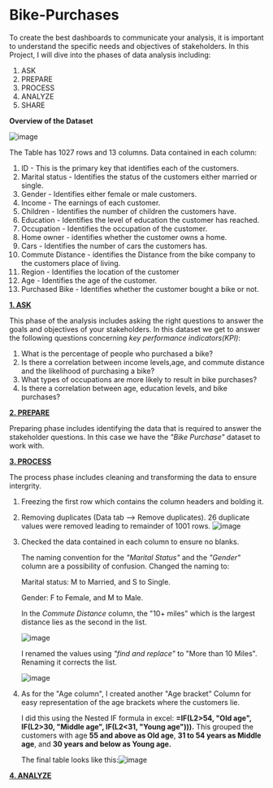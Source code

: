 # Bike-Purchases
To create the best dashboards to communicate your analysis, it is important to understand the specific needs and objectives of stakeholders. In this Project, I will dive into the phases of data analysis including:
1. ASK
2. PREPARE
3. PROCESS
4. ANALYZE
5. SHARE 

**Overview of the Dataset**

![image](https://github.com/zilphar/Bike-Purchases/assets/116642579/cc65c36f-b8bf-4ad6-abd7-704158a2656b)

The Table has 1027 rows and 13 columns. Data contained in each column:

1. ID - This is the primary key that identifies each of the customers. 
2. Marital status - Identifies the status of the customers either married or single.
3. Gender - Identifies either female or male customers.
4. Income - The earnings of each customer.
5. Children - Identifies the number of children the customers have.
6. Education - Identifies the level of education the customer has reached.
7. Occupation - Identifies the occupation of the customer.
8. Home owner - identifies whether the customer owns a home.
9. Cars - Identifies the number of cars the customers has.
10. Commute Distance - identifies the Distance from the bike company to the customers place of living.
11. Region - Identifies the location of the customer
12. Age - Identifies the age of the customer.
13. Purchased Bike - Identifies whether the customer bought a bike or not.

****<ins>1. ASK</ins>****

This phase of the analysis includes asking the right questions to answer the goals and objectives of your stakeholders.
In this dataset we get to answer the following questions concerning *key performance indicators(KPI)*:

1. What is the percentage of people who purchased a bike?
2. Is there a correlation between income levels,age, and commute distance and the likelihood of purchasing a bike?
3. What types of occupations are more likely to result in bike purchases?
4. Is there a correlation between age, education levels, and bike purchases?

****<ins>2. PREPARE</ins>****

Preparing phase includes identifying the data that is required to answer the stakeholder questions. In this case we have the *"Bike Purchase"* dataset to work with. 

****<ins>3. PROCESS</ins>****

The process phase includes cleaning and transforming the data to ensure intergrity. 
1. Freezing the first row which contains the column headers and bolding it. 
2. Removing duplicates (Data tab --> Remove duplicates). 26 duplicate values were removed leading to remainder of 1001 rows. ![image](https://github.com/zilphar/Bike-Purchases/assets/116642579/83bbe42f-7b95-4669-bd95-416f6c9ea9a9)
3. Checked the data contained in each column to ensure no blanks.

   The naming convention for the *"Marital Status"* and the *"Gender"* column are a possibility of confusion. Changed the naming to:

   Marital status: M to Married, and S to Single.
   
   Gender: F to Female, and M to Male.

   In the *Commute Distance* column, the "10+ miles" which is the largest distance lies as the second in the list.

   ![image](https://github.com/zilphar/Bike-Purchases/assets/116642579/42b2074d-ddbc-4b78-8f07-2e010dbb047f)

   I renamed the values using *"find and replace"* to "More than 10 Miles". Renaming it corrects the list.

   ![image](https://github.com/zilphar/Bike-Purchases/assets/116642579/7507c866-7fa1-44a2-a36f-238d8f386378)

4. As for the "Age column", I created another "Age bracket" Column for easy representation of the age brackets where the customers lie.

   I did this using the Nested IF formula in excel: **=IF(L2>54, "Old age", IF(L2>30, "Middle age", IF(L2<31, "Young age"))).** 
   This grouped the customers with age **55 and above as Old age**, **31 to 54 years as Middle age**, and **30 years and below as Young age.**

   The final table looks like this:![image](https://github.com/zilphar/Bike-Purchases/assets/116642579/1af965f9-7c60-4f49-8fb6-6e58969e3f56)

****<ins>4. ANALYZE</ins>****








   


